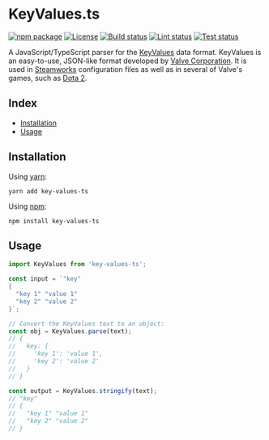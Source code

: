 # KeyValues.ts <!-- omit in toc -->
[![npm package](https://img.shields.io/npm/v/key-values-ts)](https://www.npmjs.com/package/key-values-ts)
[![License](https://img.shields.io/github/license/key-values/key-values-ts)](https://github.com/key-values/key-values-ts/blob/master/LICENSE)
[![Build status](https://github.com/key-values/key-values-ts/workflows/build/badge.svg)](https://github.com/key-values/key-values-ts/actions?query=workflow%3Abuild)
[![Lint status](https://github.com/key-values/key-values-ts/workflows/lint/badge.svg)](https://github.com/key-values/key-values-ts/actions?query=workflow%3Alint)
[![Test status](https://github.com/key-values/key-values-ts/workflows/test/badge.svg)](https://github.com/key-values/key-values-ts/actions?query=workflow%3Atest)

A JavaScript/TypeScript parser for the [KeyValues](https://developer.valvesoftware.com/wiki/KeyValues_class) data format. KeyValues is an easy-to-use, JSON-like format developed by [Valve Corporation](https://www.valvesoftware.com/en/). It is used in [Steamworks](https://partner.steamgames.com/doc/home) configuration files as well as in several of Valve's games, such as [Dota 2](https://blog.dota2.com).

## Index <!-- omit in toc -->
- [Installation](#installation)
- [Usage](#usage)

## Installation

Using [yarn](https://yarnpkg.com/):
```
yarn add key-values-ts
```

Using [npm](https://www.npmjs.com/):
```
npm install key-values-ts
```

## Usage

```typescript
import KeyValues from 'key-values-ts';

const input = `"key"
{
  "key 1" "value 1"
  "key 2" "value 2"
}`;

// Convert the KeyValues text to an object:
const obj = KeyValues.parse(text);
// {
//   key: {
//     'key 1': 'value 1',
//     'key 2': 'value 2'
//   }
// }

const output = KeyValues.stringify(text);
// "key"
// {
//   "key 1" "value 1"
//   "key 2" "value 2"
// }
```
